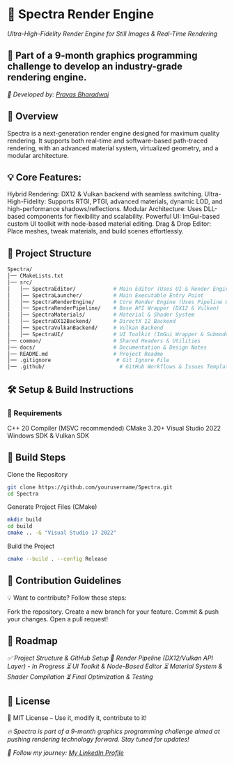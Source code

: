 # **📌 Spectra Render Engine**
*Ultra-High-Fidelity Render Engine for Still Images & Real-Time Rendering*

## 🚀 Part of a 9-month graphics programming challenge to develop an industry-grade rendering engine.

*📌 Developed by: [Prayas Bharadwaj](https://www.linkedin.com/in/prayas-bharadwaj-053886323/)*

## 🌟 Overview
Spectra is a next-generation render engine designed for maximum quality rendering. It supports both real-time and software-based path-traced rendering, with an advanced material system, virtualized geometry, and a modular architecture.

## 💡 Core Features:

Hybrid Rendering: DX12 & Vulkan backend with seamless switching.
Ultra-High-Fidelity: Supports RTGI, PTGI, advanced materials, dynamic LOD, and high-performance shadows/reflections.
Modular Architecture: Uses DLL-based components for flexibility and scalability.
Powerful UI: ImGui-based custom UI toolkit with node-based material editing.
Drag & Drop Editor: Place meshes, tweak materials, and build scenes effortlessly.
## 📂 Project Structure

``` bash
Spectra/
│── CMakeLists.txt
│── src/
│   │── SpectraEditor/            # Main Editor (Uses UI & Render Engine)
│   │── SpectraLauncher/          # Main Executable Entry Point
│   │── SpectraRenderEngine/      # Core Render Engine (Uses Pipeline & Materials)
│   │── SpectraRenderPipeline/    # Base API Wrapper (DX12 & Vulkan)
│   │── SpectraMaterials/         # Material & Shader System
│   │── SpectraDX12Backend/       # DirectX 12 Backend
│   │── SpectraVulkanBackend/     # Vulkan Backend
│   │── SpectraUI/                # UI Toolkit (ImGui Wrapper & Submodules)
│── common/                       # Shared Headers & Utilities
│── docs/                         # Documentation & Design Notes
│── README.md                     # Project Readme
│── .gitignore                     # Git Ignore File
│── .github/                        # GitHub Workflows & Issues Templates

```
## 🛠️ Setup & Build Instructions
### 📌 Requirements
C++ 20 Compiler (MSVC recommended)
CMake 3.20+
Visual Studio 2022
Windows SDK & Vulkan SDK

## 🔧 Build Steps
Clone the Repository

~~~bash
git clone https://github.com/yourusername/Spectra.git
cd Spectra
~~~

Generate Project Files (CMake)

~~~bash
mkdir build
cd build
cmake .. -G "Visual Studio 17 2022"
~~~

Build the Project
~~~bash
cmake --build . --config Release
~~~
## 📜 Contribution Guidelines
💡 Want to contribute? Follow these steps:

Fork the repository.
Create a new branch for your feature.
Commit & push your changes.
Open a pull request!
## 📌 Roadmap
*✅ Project Structure & GitHub Setup*
*🔄 Render Pipeline (DX12/Vulkan API Layer) - In Progress*
*⏳ UI Toolkit & Node-Based Editor*
*⏳ Material System & Shader Compilation*
*⏳ Final Optimization & Testing*
## 📄 License
📜 MIT License – Use it, modify it, contribute to it!

*🔥 Spectra is part of a 9-month graphics programming challenge aimed at pushing rendering technology forward. Stay tuned for updates!*

*📌 Follow my journey: [My LinkedIn Profile](https://www.linkedin.com/in/prayas-bharadwaj-053886323/)*
